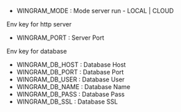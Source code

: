 

- WINGRAM_MODE : Mode server run - LOCAL | CLOUD

Env key for http server
- WINGRAM_PORT : Server Port

Env key for database
- WINGRAM_DB_HOST : Database Host
- WINGRAM_DB_PORT : Database Port
- WINGRAM_DB_USER : Database User
- WINGRAM_DB_NAME : Database Name
- WINGRAM_DB_PASS : Database Pass
- WINGRAM_DB_SSL  : Database SSL